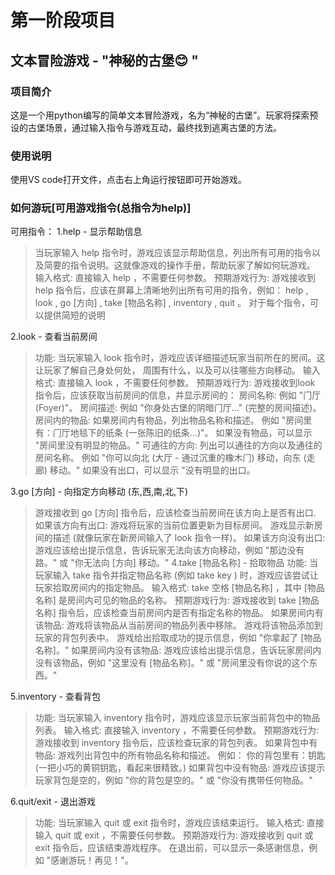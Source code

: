 # 第一阶段项目
## 文本冒险游戏 - "神秘的古堡😊 "
### 项目简介
这是⼀个用python编写的简单文本冒险游戏，名为“神秘的古堡”。玩家将探索预设的古堡场景，通过输⼊指令与游戏互动，最终找到逃离古堡的方法。


### 使用说明
使用VS code打开文件，点击右上角运行按钮即可开始游戏。

### 如何游玩[可用游戏指令(总指令为help)]
可用指令：
1.help - 显示帮助信息
>当玩家输⼊ help 指令时，游戏应该显示帮助信息，列出所有可⽤的指令以及简要的指令说明。这就像游戏的操作⼿册，帮助玩家了解如何玩游戏。
输⼊格式: 直接输⼊ help ，不需要任何参数。
预期游戏⾏为:
游戏接收到 help 指令后，应该在屏幕上清晰地列出所有可⽤的指令，例如： help , look , go [⽅向] , take [物品名称] , inventory , quit 。
对于每个指令，可以提供简短的说明

2.look - 查看当前房间
>功能: 当玩家输⼊ look 指令时，游戏应该详细描述玩家当前所在的房间。这让玩家了解⾃⼰身处何处，
周围有什么，以及可以往哪些⽅向移动。
输⼊格式: 直接输⼊ look ，不需要任何参数。
预期游戏⾏为:
游戏接收到look 指令后，应该获取当前房间的信息，并显示房间的：
房间名称: 例如 "⻔厅 (Foyer)"。
房间描述: 例如 "你身处古堡的阴暗⻔厅..." (完整的房间描述)。
房间内的物品: 如果房间内有物品，列出物品名称和描述。 例如 "房间⾥有：⻔厅地毯下的纸条 (⼀张陈旧的纸条...)"。 
如果没有物品，可以显示 "房间⾥没有明显的物品。"
可通往的⽅向: 列出可以通往的⽅向以及通往的房间名称。 例如 "你可以向北 (⼤厅 - 通过沉重的橡⽊⻔) 移动，向东 (⾛廊) 移动。" 如果没有出⼝，可以显示 "没有明显的出⼝。

3.go [方向] - 向指定⽅向移动 (东,西,南,北,下)
>游戏接收到 go [方向] 指令后，应该检查当前房间在该⽅向上是否有出⼝.
如果该⽅向有出⼝:
游戏将玩家的当前位置更新为⽬标房间。
游戏显示新房间的描述 (就像玩家在新房间输⼊了 look 指令⼀样)。
如果该⽅向没有出⼝:
游戏应该给出提示信息，告诉玩家⽆法向该⽅向移动，例如 "那边没有路。" 或 "你⽆法向 [⽅向] 移动。"
4.take [物品名称] - 拾取物品
>功能: 当玩家输⼊ take 指令并指定物品名称 (例如 take key ) 时，游戏应该尝试让玩家拾取房间内的指定物品。
输⼊格式: take 空格 [物品名称] ，其中 [物品名称] 是房间内可⻅的物品的名称。
预期游戏⾏为:
游戏接收到 take [物品名称] 指令后，应该检查当前房间内是否有指定名称的物品。
如果房间内有该物品:
游戏将该物品从当前房间的物品列表中移除。
游戏将该物品添加到玩家的背包列表中。
游戏给出拾取成功的提示信息，例如 "你拿起了 [物品名称]。"
如果房间内没有该物品:
游戏应该给出提示信息，告诉玩家房间内没有该物品，例如 "这⾥没有 [物品名称]。" 或 "房间⾥没有你说的这个东⻄。"

5.inventory - 查看背包
>功能: 当玩家输⼊ inventory 指令时，游戏应该显示玩家当前背包中的物品列表。
输⼊格式: 直接输⼊ inventory ，不需要任何参数。
预期游戏⾏为:
游戏接收到 inventory 指令后，应该检查玩家的背包列表。
如果背包中有物品:
游戏列出背包中的所有物品名称和描述。 例如：
你的背包⾥有：钥匙 (⼀把⼩巧的⻩铜钥匙，看起来很精致。)
如果背包中没有物品:
游戏应该提示玩家背包是空的，例如 "你的背包是空的。" 或 "你没有携带任何物品。"

6.quit/exit - 退出游戏
>功能: 当玩家输⼊ quit 或 exit 指令时，游戏应该结束运⾏。
输⼊格式: 直接输⼊ quit 或 exit ，不需要任何参数。
预期游戏⾏为:
游戏接收到 quit 或 exit 指令后，应该结束游戏程序。
在退出前，可以显示⼀条感谢信息，例如 "感谢游玩！再⻅！"。